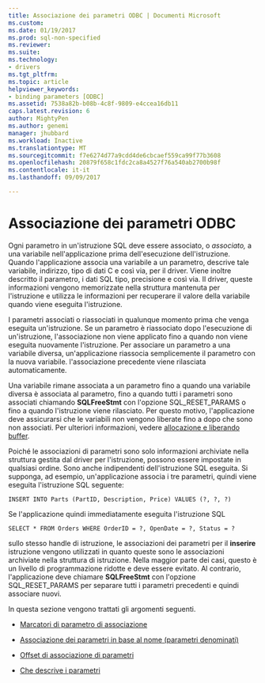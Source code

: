 ```yaml
---
title: Associazione dei parametri ODBC | Documenti Microsoft
ms.custom: 
ms.date: 01/19/2017
ms.prod: sql-non-specified
ms.reviewer: 
ms.suite: 
ms.technology:
- drivers
ms.tgt_pltfrm: 
ms.topic: article
helpviewer_keywords:
- binding parameters [ODBC]
ms.assetid: 7538a82b-b08b-4c8f-9809-e4ccea16db11
caps.latest.revision: 6
author: MightyPen
ms.author: genemi
manager: jhubbard
ms.workload: Inactive
ms.translationtype: MT
ms.sourcegitcommit: f7e6274d77a9cdd4de6cbcaef559ca99f77b3608
ms.openlocfilehash: 20879f658c1fdc2ca8a4527f76a540ab2700b98f
ms.contentlocale: it-it
ms.lasthandoff: 09/09/2017

---
```

# <a name="binding-parameters-odbc"></a>Associazione dei parametri ODBC
Ogni parametro in un'istruzione SQL deve essere associato, o *associato,* a una variabile nell'applicazione prima dell'esecuzione dell'istruzione. Quando l'applicazione associa una variabile a un parametro, descrive tale variabile, indirizzo, tipo di dati C e così via, per il driver. Viene inoltre descritto il parametro, i dati SQL tipo, precisione e così via. Il driver, queste informazioni vengono memorizzate nella struttura mantenuta per l'istruzione e utilizza le informazioni per recuperare il valore della variabile quando viene eseguita l'istruzione.  
  
 I parametri associati o riassociati in qualunque momento prima che venga eseguita un'istruzione. Se un parametro è riassociato dopo l'esecuzione di un'istruzione, l'associazione non viene applicato fino a quando non viene eseguita nuovamente l'istruzione. Per associare un parametro a una variabile diversa, un'applicazione riassocia semplicemente il parametro con la nuova variabile. l'associazione precedente viene rilasciata automaticamente.  
  
 Una variabile rimane associata a un parametro fino a quando una variabile diversa è associata al parametro, fino a quando tutti i parametri sono associati chiamando **SQLFreeStmt** con l'opzione SQL_RESET_PARAMS o fino a quando l'istruzione viene rilasciato. Per questo motivo, l'applicazione deve assicurarsi che le variabili non vengono liberate fino a dopo che sono non associati. Per ulteriori informazioni, vedere [allocazione e liberando buffer](../../../odbc/reference/develop-app/allocating-and-freeing-buffers.md).  
  
 Poiché le associazioni di parametri sono solo informazioni archiviate nella struttura gestita dal driver per l'istruzione, possono essere impostate in qualsiasi ordine. Sono anche indipendenti dell'istruzione SQL eseguita. Si supponga, ad esempio, un'applicazione associa i tre parametri, quindi viene eseguita l'istruzione SQL seguente:  
  
```  
INSERT INTO Parts (PartID, Description, Price) VALUES (?, ?, ?)  
```  
  
 Se l'applicazione quindi immediatamente eseguita l'istruzione SQL  
  
```  
SELECT * FROM Orders WHERE OrderID = ?, OpenDate = ?, Status = ?  
```  
  
 sullo stesso handle di istruzione, le associazioni dei parametri per il **inserire** istruzione vengono utilizzati in quanto queste sono le associazioni archiviate nella struttura di istruzione. Nella maggior parte dei casi, questo è un livello di programmazione ridotte e deve essere evitato. Al contrario, l'applicazione deve chiamare **SQLFreeStmt** con l'opzione SQL_RESET_PARAMS per separare tutti i parametri precedenti e quindi associare nuovi.  
  
 In questa sezione vengono trattati gli argomenti seguenti.  
  
-   [Marcatori di parametro di associazione](../../../odbc/reference/develop-app/binding-parameter-markers.md)  
  
-   [Associazione dei parametri in base al nome (parametri denominati)](../../../odbc/reference/develop-app/binding-parameters-by-name-named-parameters.md)  
  
-   [Offset di associazione di parametri](../../../odbc/reference/develop-app/parameter-binding-offsets.md)  
  
-   [Che descrive i parametri](../../../odbc/reference/develop-app/describing-parameters.md)

